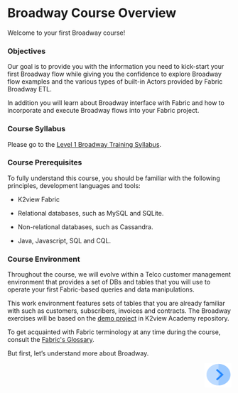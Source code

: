# Broadway Course Overview

Welcome to your first Broadway course!   

### Objectives

Our goal is to provide you with the information you need to kick-start your first Broadway flow while giving you the confidence to explore Broadway flow examples and the various types of built-in Actors provided by Fabric Broadway ETL. 

In addition you will learn about Broadway interface with Fabric and how to incorporate and execute Broadway flows into your Fabric project.

### Course Syllabus

Please go to the [Level 1 Broadway Training Syllabus](/academy/Training_Level_1/99_Broadway/02_broadway_training_syllabus.md).



### Course Prerequisites 

To fully understand this course, you should be familiar with the following principles, development languages and tools:

* K2view Fabric

* Relational databases, such as MySQL and SQLite.

* Non-relational databases, such as Cassandra. 

* Java, Javascript, SQL and CQL.

  

### Course Environment

Throughout the course, we will evolve within a Telco customer management environment that provides a set of DBs and tables that you will use to operate your first Fabric-based queries and data manipulations. 

This work environment features sets of tables that you are already familiar with such as customers, subscribers, invoices and contracts. The Broadway exercises will be based on the [demo project](/articles/demo_project) in K2view Academy repository.

To get acquainted with Fabric terminology at any time during the course, consult the [Fabric's Glossary](/articles/01_fabric_overview/02_fabric_glossary.md).


But first, let’s understand more about Broadway.

[<img align="right" width="60" height="54" src="/articles/images/Next.png">](/academy/Training_Level_1/99_Broadway/03_broadway_overview.md)
